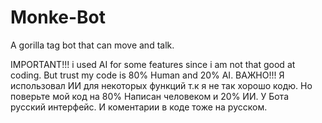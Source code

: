# Monke-Bot
A gorilla tag bot that can move and talk.

IMPORTANT!!! i used AI for some features since i am not that good at coding. But trust my code is 80% Human and 20% AI.
ВАЖНО!!! Я использовал ИИ для некоторых функций т.к я не так хорошо кодю. Но поверьте мой код на 80% Написан человеком и 20% ИИ.
У Бота русский интерфейс. И коментарии в коде тоже на русском.
